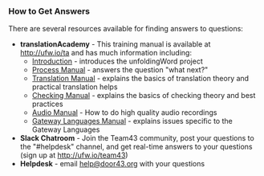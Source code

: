 
### How to Get Answers

There are several resources available for finding answers to questions: 

* **translationAcademy** - This training manual is available at http://ufw.io/ta and has much information including:
  * [Introduction](en/ta/intro/man/ta-intro) - introduces the unfoldingWord project
  * [Process Manual](en/ta/process/man/process-manual)  - answers the question "what next?"
  * [Translation Manual](en/ta/translate/man/translate-manual) - explains the basics of translation theory and practical translation helps
  * [Checking Manual](en/ta/checking/man/intro-check) - explains the basics of checking theory and best practices
  * [Audio Manual](https://git.door43.org/Door43/en-ta-audio/src/master/content/audio_introduction.md) - How to do high quality audio recordings
  * [Gateway Languages Manual](https://git.door43.org/Door43/en-ta-gl/src/master/content/gl_translate.md) - explains issues specific to the Gateway Languages
* **Slack Chatroom** - Join the Team43 community, post your questions to the "#helpdesk" channel, and get real-time answers to your questions (sign up at http://ufw.io/team43)
* **Helpdesk** - email <help@door43.org> with your questions